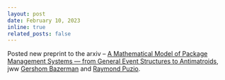 ```yaml
---
layout: post
date: February 10, 2023
inline: true
related_posts: false
---
```


Posted new preprint to the arxiv – [A Mathematical Model of Package Management Systems — from General Event Structures to Antimatroids](https://arxiv.org/abs/2302.05417), jww [Gershom Bazerman](https://gbaz.github.io/) and [Raymond Puzio](https://dblp.org/pid/44/5695.html).